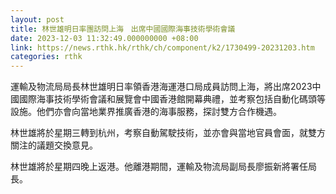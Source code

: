 ```yaml
---
layout: post
title: 林世雄明日率團訪問上海　出席中國國際海事技術學術會議
date: 2023-12-03 11:32:49.000000000 +08:00
link: https://news.rthk.hk/rthk/ch/component/k2/1730499-20231203.htm
categories: rthk
---
```


運輸及物流局局長林世雄明日率領香港海運港口局成員訪問上海，將出席2023中國國際海事技術學術會議和展覽會中國香港館開幕典禮，並考察包括自動化碼頭等設施。他們亦會向當地業界推廣香港的海事服務，探討雙方合作機遇。

林世雄將於星期三轉到杭州，考察自動駕駛技術，並亦會與當地官員會面，就雙方關注的議題交換意見。

林世雄將於星期四晚上返港。他離港期間，運輸及物流局副局長廖振新將署任局長。

